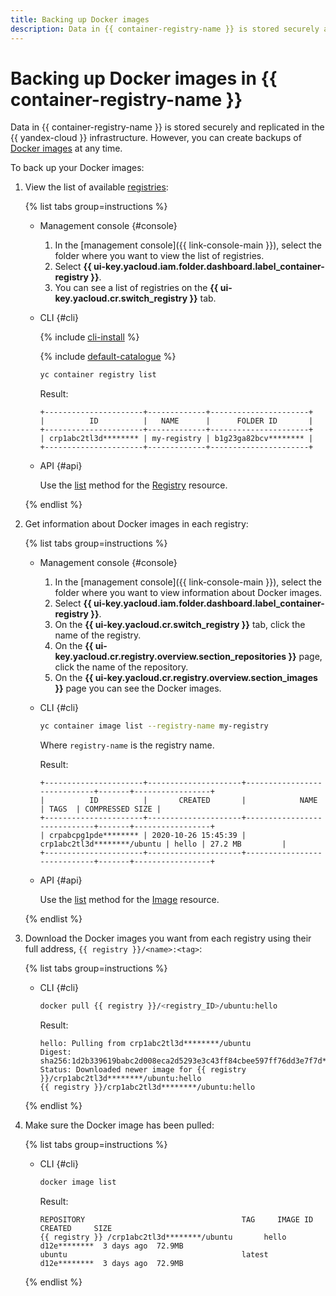 ```yaml
---
title: Backing up Docker images
description: Data in {{ container-registry-name }} is stored securely and replicated in the {{ yandex-cloud }} infrastructure. However, you can create backups of Docker images at any time. To back up your Docker images, follow the instructions in this article.
---
```


# Backing up Docker images in {{ container-registry-name }}

Data in {{ container-registry-name }} is stored securely and replicated in the {{ yandex-cloud }} infrastructure. However, you can create backups of [Docker images](../concepts/docker-image.md) at any time.

To back up your Docker images:

1. View the list of available [registries](registry.md):

   {% list tabs group=instructions %}

   - Management console {#console}

     1. In the [management console]({{ link-console-main }}), select the folder where you want to view the list of registries.
     1. Select **{{ ui-key.yacloud.iam.folder.dashboard.label_container-registry }}**.
     1. You can see a list of registries on the **{{ ui-key.yacloud.cr.switch_registry }}** tab.

   - CLI {#cli}

     {% include [cli-install](../../_includes/cli-install.md) %}
     
     {% include [default-catalogue](../../_includes/default-catalogue.md) %}

     ```bash
     yc container registry list
     ```

     Result:

     ```text
     +----------------------+-------------+----------------------+
     |          ID          |   NAME      |      FOLDER ID       |
     +----------------------+-------------+----------------------+
     | crp1abc2tl3d******** | my-registry | b1g23ga82bcv******** |
     +----------------------+-------------+----------------------+
     ```

   - API {#api}

     Use the [list](../api-ref/Registry/list.md) method for the [Registry](../api-ref/Registry/) resource.

   {% endlist %}

1. Get information about Docker images in each registry:

   {% list tabs group=instructions %}

   - Management console {#console}

     1. In the [management console]({{ link-console-main }}), select the folder where you want to view information about Docker images.
     1. Select **{{ ui-key.yacloud.iam.folder.dashboard.label_container-registry }}**.
     1. On the **{{ ui-key.yacloud.cr.switch_registry }}** tab, click the name of the registry.
     1. On the **{{ ui-key.yacloud.cr.registry.overview.section_repositories }}** page, click the name of the repository.
     1. On the **{{ ui-key.yacloud.cr.registry.overview.section_images }}** page you can see the Docker images.

   - CLI {#cli}

     ```bash
     yc container image list --registry-name my-registry
     ```

     Where `registry-name` is the registry name.

     Result:

     ```text
     +----------------------+---------------------+-----------------------------+-------+-----------------+
     |          ID          |       CREATED       |            NAME             | TAGS  | COMPRESSED SIZE |
     +----------------------+---------------------+-----------------------------+-------+-----------------+
     | crpabcpg1pde******** | 2020-10-26 15:45:39 | crp1abc2tl3d********/ubuntu | hello | 27.2 MB         |
     +----------------------+---------------------+-----------------------------+-------+-----------------+
     ```

   - API {#api}

     Use the [list](../api-ref/Image/list.md) method for the [Image](../api-ref/Image/) resource.

   {% endlist %}

1. Download the Docker images you want from each registry using their full address, `{{ registry }}/<name>:<tag>`:

   {% list tabs group=instructions %}

   - CLI {#cli}

     ```bash
     docker pull {{ registry }}/<registry_ID>/ubuntu:hello
     ```

     Result:

     ```text
     hello: Pulling from crp1abc2tl3d********/ubuntu
     Digest: sha256:1d2b339619babc2d008eca2d5293e3c43ff84cbee597ff76dd3e7f7d********
     Status: Downloaded newer image for {{ registry }}/crp1abc2tl3d********/ubuntu:hello
     {{ registry }}/crp1abc2tl3d********/ubuntu:hello
     ```

   {% endlist %}

1. Make sure the Docker image has been pulled:

   {% list tabs group=instructions %}

   - CLI {#cli}

     ```bash
     docker image list
     ```

     Result:

     ```text
     REPOSITORY                                   TAG     IMAGE ID      CREATED     SIZE
     {{ registry }} /crp1abc2tl3d********/ubuntu       hello   d12e********  3 days ago  72.9MB
     ubuntu                                       latest  d12e********  3 days ago  72.9MB
     ```

   {% endlist %}
